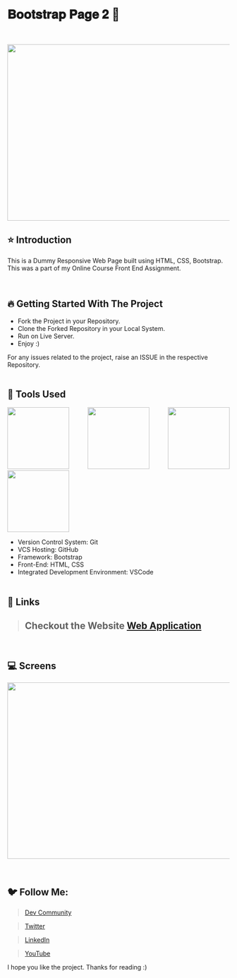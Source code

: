 # 𝐁𝐨𝐨𝐭𝐬𝐭𝐫𝐚𝐩 𝐏𝐚𝐠𝐞 𝟐 🚀

<br/>
<p align="center">
<img height="400" width="800" src="https://user-images.githubusercontent.com/76626529/183889943-4658344e-a531-4e5c-94da-bd2d3d275328.png">
</p>

## ⭐ Introduction

This is a Dummy Responsive Web Page built using HTML, CSS, Bootstrap. This was a part of my Online Course Front End Assignment.

   <br/>

## 🔥 Getting Started With The Project

-  Fork the Project in your Repository.
-  Clone the Forked Repository in your Local System.
-  Run on Live Server.
-  Enjoy :)

For any issues related to the project, raise an ISSUE in the respective Repository.
<br/>
<br/>

## 🔨 Tools Used

<p align="justify">
<img height="140" width="140" src="https://www.w3.org/html/logo/downloads/HTML5_Logo_256.png">
<img height="140" width="140" src="https://logodix.com/logo/470309.png">
<img height="140" width="140" src="https://upload.wikimedia.org/wikipedia/commons/b/b2/Bootstrap_logo.svg">
<img height="140" width="140" src="https://code.visualstudio.com/assets/apple-touch-icon.png">
</p>

-  Version Control System: Git
-  VCS Hosting: GitHub
-  Framework: Bootstrap
-  Front-End: HTML, CSS
-  Integrated Development Environment: VSCode
   <br/>
   <br/>

## 🔗 Links

> ## Checkout the Website [Web Application](https://ayush-kanduri.github.io/Bootstrap-Page2/)

 <br/>

## 💻 Screens

<p align="justify">
<img height="400" width="800" src="https://user-images.githubusercontent.com/76626529/183889943-4658344e-a531-4e5c-94da-bd2d3d275328.png">
</p>
<br/>

## 🐦 Follow Me:

> [Dev Community](https://dev.to/ayushkanduri)

> [Twitter](https://twitter.com/ayush_codes)

> [LinkedIn](https://www.linkedin.com/in/ayushkanduri/)

> [YouTube](https://www.youtube.com/channel/UC6c1ajC_2jF7wQp7Y13t2bg)

I hope you like the project. Thanks for reading :)
